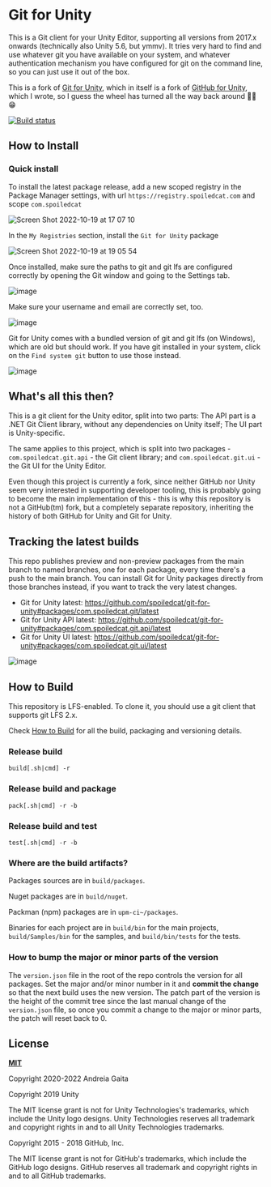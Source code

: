 # Git for Unity

This is a Git client for your Unity Editor, supporting all versions from 2017.x onwards (technically also Unity 5.6, but ymmv). It tries very hard to find and use whatever git you have available on your system, and whatever authentication mechanism you have configured for git on the command line, so you can just use it out of the box.

This is a fork of [Git for Unity](https://github.com/unity-technologies/git-for-unity), which in itself is a fork of [GitHub for Unity](https://github.com/github-for-unity/Unity), which I wrote, so I guess the wheel has turned all the way back around 🤷‍♀️ 😁

[![Build status](https://ci.appveyor.com/api/projects/status/8l2f8numfkp6yhnw?svg=true)](https://ci.appveyor.com/project/shana/git-for-unity)

## How to Install

### Quick install

To install the latest package release, add a new scoped registry in the Package Manager settings, with url `https://registry.spoiledcat.com` and scope `com.spoiledcat`

![Screen Shot 2022-10-19 at 17 07 10](https://user-images.githubusercontent.com/310137/196755895-a2865ae3-70bd-45cc-816d-535b46f09034.png)

In the `My Registries` section, install the `Git for Unity` package

![Screen Shot 2022-10-19 at 19 05 54](https://user-images.githubusercontent.com/310137/196757921-57d29b3f-3376-45ba-8476-c5e1f1c505b6.png)

Once installed, make sure the paths to git and git lfs are configured correctly by opening the Git window and going to the Settings tab.

![image](https://user-images.githubusercontent.com/310137/196758333-178c9561-77fa-4d5b-8ee4-7113c4d8a1dd.png)

Make sure your username and email are correctly set, too.

![image](https://user-images.githubusercontent.com/310137/196758888-7118b3c6-bdbf-46c0-aaf7-68da7433a723.png)

Git for Unity comes with a bundled version of git and git lfs (on Windows), which are old but should work. If you have git installed in your system, click on the `Find system git` button to use those instead.

![image](https://user-images.githubusercontent.com/310137/196759278-d0ab5441-1992-40a7-92d8-bbd4ff38ed38.png)

## What's all this then?

This is a git client for the Unity editor, split into two parts: The API part is a .NET Git Client library, without any dependencies on Unity itself; The UI part is Unity-specific.

The same applies to this project, which is split into two packages - `com.spoiledcat.git.api` - the Git client library; and `com.spoiledcat.git.ui` - the Git UI for the Unity Editor.

Even though this project is currently a fork, since neither GitHub nor Unity seem very interested in supporting developer tooling, this is probably going to become the main implementation of this - this is why this repository is not a GitHub(tm) fork, but a completely separate repository, inheriting the history of both GitHub for Unity and Git for Unity.

## Tracking the latest builds

This repo publishes preview and non-preview packages from the main branch to named branches, one for each package, every time there's a push to the main branch. You can install Git for Unity packages directly from those branches instead, if you want to track the very latest changes.

- Git for Unity latest: https://github.com/spoiledcat/git-for-unity#packages/com.spoiledcat.git/latest
- Git for Unity API latest: https://github.com/spoiledcat/git-for-unity#packages/com.spoiledcat.git.api/latest
- Git for Unity UI latest: https://github.com/spoiledcat/git-for-unity#packages/com.spoiledcat.git.ui/latest

![image](https://user-images.githubusercontent.com/310137/196762066-56e71462-c634-4328-8d0a-00cf2b9e2de9.png)

## How to Build

This repository is LFS-enabled. To clone it, you should use a git client that supports git LFS 2.x.

Check [How to Build](https://raw.githubusercontent.com/spoiledcat/git-for-unity/master/BUILD.md) for all the build, packaging and versioning details.

### Release build 

`build[.sh|cmd] -r`

### Release build and package

`pack[.sh|cmd] -r -b`

### Release build and test

`test[.sh|cmd] -r -b`


### Where are the build artifacts?

Packages sources are in `build/packages`.

Nuget packages are in `build/nuget`.

Packman (npm) packages are in `upm-ci~/packages`.

Binaries for each project are in `build/bin` for the main projects, `build/Samples/bin` for the samples, and `build/bin/tests` for the tests.

### How to bump the major or minor parts of the version

The `version.json` file in the root of the repo controls the version for all packages.
Set the major and/or minor number in it and **commit the change** so that the next build uses the new version.
The patch part of the version is the height of the commit tree since the last manual change of the `version.json`
file, so once you commit a change to the major or minor parts, the patch will reset back to 0.

## License

**[MIT](LICENSE)**

Copyright 2020-2022 Andreia Gaita

Copyright 2019 Unity

The MIT license grant is not for Unity Technologies's trademarks, which include the Unity logo designs. Unity Technologies reserves all trademark and copyright rights in and to all Unity Technologies trademarks.

Copyright 2015 - 2018 GitHub, Inc.

The MIT license grant is not for GitHub's trademarks, which include the GitHub logo designs. GitHub reserves all trademark and copyright rights in and to all GitHub trademarks.
